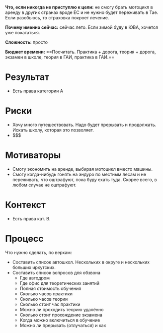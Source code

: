**Что, если никогда не приступлю к цели:** не смогу брать мотоцикл в аренду в других странах вроде ЕС и не нужно будет переживать в Тае. Если разобьюсь, то страховка покроет лечение.

**Почему именно сейчас:** сейчас лето. Если зимой буду в ЮВА, хочется уже покататься.

**Сложность:** просто

**Бюджет времени:** ==Посчитать. Практика + дорога, теория + дорога, экзамен в школе, теория в ГАИ, практика в ГАИ.==

  

# Результат

- Есть права категории А

# Риски

- Хочу много путешествовать. Надо будет прерывать и продолжать. Искать школу, которая это позволяет.
- $$$

# Мотиваторы

- Смогу экономить на аренде, выбирая мотоцикл вместо машины.
- Смогу когда-нибудь гонять на эндуро по местным лесам и не переживать, что оштрафуют, пока буду ехать туда. Скорее всего, в любом случае не оштрафуют.

# Контекст

- Есть права кат. B.

# Процесс

Что нужно сделать, по верхам:

- Составить список автошкол. Нескольких в округе и нескольких больших иркутских.
- Составить список вопросов для обзвона
    - Где автодром
    - Где офис для теоретических занятий
    - Полная стоимость обучения
    - Сколько часов практики
    - Сколько часов теории
    - Сколько стоит час практики
    - Можно ли проходить теорию удалённо
    - Сколько стоит прохождение экзамена
    - Когда можно включиться в обучение
    - Можно ли прерывать (отлучаться) и как